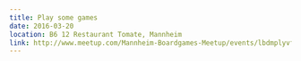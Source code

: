 ```yaml
---
title: Play some games
date: 2016-03-20
location: B6 12 Restaurant Tomate, Mannheim
link: http://www.meetup.com/Mannheim-Boardgames-Meetup/events/lbdmplyvfbbc/
---
```

